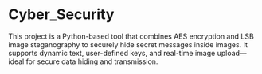 # Cyber_Security
This project is a Python-based tool that combines AES encryption and LSB image steganography to securely hide secret messages inside images. It supports dynamic text, user-defined keys, and real-time image upload—ideal for secure data hiding and transmission.
